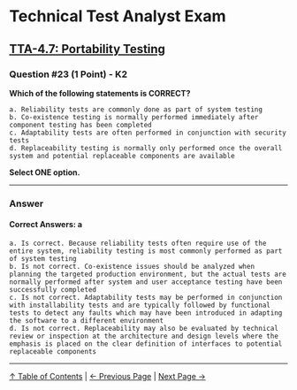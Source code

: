 # Technical Test Analyst Exam

## [TTA-4.7: Portability Testing](../4-quality-characteristics-for-technical-testing/4.7-portability-testing.md)

### Question #23 (1 Point) - K2

**Which of the following statements is CORRECT?**

    a. Reliability tests are commonly done as part of system testing
    b. Co-existence testing is normally performed immediately after component testing has been completed
    c. Adaptability tests are often performed in conjunction with security tests
    d. Replaceability testing is normally only performed once the overall system and potential replaceable components are available

**Select ONE option.**

---

### Answer

#### Correct Answers: a

    a. Is correct. Because reliability tests often require use of the entire system, reliability testing is most commonly performed as part of system testing
    b. Is not correct. Co-existence issues should be analyzed when planning the targeted production environment, but the actual tests are normally performed after system and user acceptance testing have been successfully completed
    c. Is not correct. Adaptability tests may be performed in conjunction with installability tests and are typically followed by functional tests to detect any faults which may have been introduced in adapting the software to a different environment
    d. Is not correct. Replaceability may also be evaluated by technical review or inspection at the architecture and design levels where the emphasis is placed on the clear definition of interfaces to potential replaceable components

---

[↑ Table of Contents](../../README.md#table-of-contents) | [← Previous Page](question-22.md) | [Next Page →](question-24.md)

